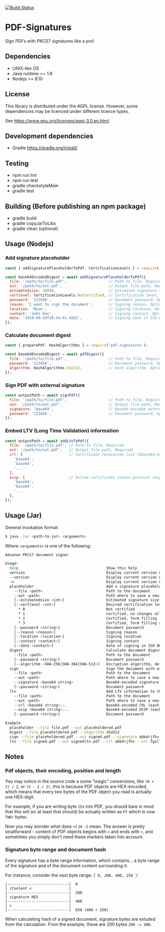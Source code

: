 [![Build Status](https://travis-ci.org/Advanon/pdf-signatures.svg?branch=master)](https://travis-ci.org/Advanon/pdf-signatures)

# PDF-Signatures

Sign PDFs with PKCS7 signatures like a pro!

## Dependencies
* UNIX-like OS
* Java runtime >= 1.8
* Nodejs >= 8.10

## License

This library is distributed under the AGPL license. However, some dependencies
may be licenced under different licence types.

See https://www.gnu.org/licenses/agpl-3.0.en.html.


## Development dependencies
* Gradle https://gradle.org/install/

## Testing
* npm run lint
* npm run test
* gradle checkstyleMain
* gradle test

## Building (Before publishing an npm package)
* gradle build
* gradle copyJarToLibs
* gradle clean (optional)

## Usage (Nodejs)

### Add signature placeholder

```js
const { addSignaturePlaceholderToPdf, CertificationLevels } = require('pdf-signatures');

const base64EncodedDigest = await addSignaturePlaceholderToPdf({
  file: '/path/to/file.pdf',                   // Path to file, Required
  out: '/path/to/out.pdf',                     // Output file path, Required
  estimatedsize: 30000,                        // Estimated signature size, Optional, Default is 30000
  certlevel: CertificationLevels.NotCertified, // Certification level, Optional, Default is CertificationLevels.NotCertified
  password: '123456',                          // Document password, Optional
  reason: 'I want to sign the document',       // Signing reason, Optional, Default is undefined
  location: 'Moon',                            // Signing location, Optional, Default is undefined
  contact: 'John Doe',                         // Signing contact, Optional, Default is undefined
  date: '2019-09-26T20:54:41.426Z',            // Signing date in ISO-8601 format, Optional, Default is undefined
});
```

### Calculate document digest

```js
const { preparePdf, HashAlgorithms } = require('pdf-signatures');

const base64EncodedDigest = await pdfDigest({
  file: '/path/to/file.pdf',                   // Path to file, Required
  password: '123456',                          // Document password, Optional
  algorithm: HashAlgorithms.Sha512,            // Hash algorithm, Optional, Default is HashAlgorithms.Sha512
});
```

### Sign PDF with external signature

```js
const outputPath = await signPdf({
  file: '/path/to/file.pdf',                   // Path to file, Required
  out: '/path/to/out.pdf',                     // Output file path, Required
  signature: 'base64',                         // Base64-encoded external signature
  password: '123456',                          // Document password, Optional
});
```

### Embed LTV (Long Time Validation) information

```js
const outputPath = await addLtvToPdf({
  file: '/path/to/file.pdf', // Path to file, Required
  out: '/path/to/out.pdf',   // Output file path, Required
  crl: [                     // Certificate revocation list (bbase64-encoded), Required
    'base64',
    'base64',
    '...'
  ],
  ocsp: [                    // Online certificate status protocol responses list, (base64-encoded), Required
    'base64',
    'base64',
    '...'
  ],
});
```

## Usage (Jar)

General invokation format:

```bash
$ java -jar <path-to-jar> <arguments>
```

Where `<arguments>` is one of the following:

```bash
Advanon PKCS7 document signer

Usage:
  help                                        Show this help
  version                                     Display current version number
  --version                                   Display current version number
  -v                                          Display current version number
  placeholder                                 Add a signature placeholder
    --file <path>                             Path to the document
    --out <path>                              Path where to save a new document
    [--estimatedsize <int>]                   Estimated signature size, default is 30000 bytes
    [--certlevel <int>]                       Desired certification level, default is 0
      * 0                                     Not certified
      * 1                                     Certified, no changes allowed
      * 2                                     Certified, form filling
      * 3                                     Certified, form filling and annotations
    [--password <string>]                     Document password
    [--reason <reason>]                       Signing reason
    [--location <location>]                   Signing location
    [--contact <contact>]                     Signing contact
    [--date <contact>]                        Date of signing in ISO 8601 format
  digest                                      Calculate document digest excluding signatures
    --file <path>                             Path to the document
    [--password <string>]                     Document password
    [--algorithm <SHA-256|SHA-384|SHA-512>]   Encryption algorithm, default is SHA-512
  sign                                        Sign the document with external signature
    --file <path>                             Path to the document
    --out <path>                              Path where to save a new document
    --signature <base64 string>               Base64-encoded signature
    [--password <string>]                     Document password
  ltv                                         Add LTV information to the document
    --file <path>                             Path to the document
    --out <path>                              Path where to save a new document
    --crl <base64 string>...                  Base64-encoded CRL (each single CRL should be prepended with -crl)
    --ocsp <base64 string>...                 Base64-encoded OCSP (each single OCSP should be prepended with -ocsp)
    [--password <string>]                     Document password

Example
  placeholder --file file.pdf --out placeholdered.pdf                                                                   Add signature placeholder
  digest --file placeholdered.pdf --algorithm sha512                                                                    Calculate document digest
  sign --file placeholdered.pdf --out signed.pdf --signature abb4rjfh=                                                  Sign the document with external signature
  ltv --file signed.pdf --out signedltv.pdf --crl abb4rjfh= --crl fgsllldj5kg= --oscp abb4rjfh= --ocsp fgsllldj5kg=     Insert LTV information into signed document
```

## Notes

### Pdf objects, their encoding, position and length

You may notice in the source code a some "magic" conversions, like `(N + 2) / 2`,
or `(X - 2 / 2)`, this is because PDF objects are HEX-encoded, which means
that every two bytes of the PDF object you read is actually one HEX-digit.

For example, if you are writing byte `255` into PDF, you should bare in mind
that this will (or at least that should) be actually written as `FF` which is
now `TWO!` bytes.

Now you may wonder what does `+2` or `-2` mean. The answer is pretty
straitforward - content of PDF objects begins with `<` and ends with `>`,
and sometimes you simply don't need these markers taken into account.

### Signature byte range and document hash

Every signature has a byte range information, which contains... a byte range
of the signature and of the document content surrounding it.

For instance, consider the next byte range: `[ 0, 200, 400, 250 ]`:

```
|----------------------------|  0
| /Content <                 |
|----------------------------|  200
| signature HEX              |
|----------------------------|  400
| >                          |
|----------------------------|  650 (400 + 250)
```

When calculating hash of a signed document, signature bytes are exluded from
the calculation. From the example, these are 200 bytes `200 -> 400`.
